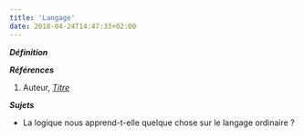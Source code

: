 ```yaml
---
title: 'Langage'
date: 2018-04-24T14:47:33+02:00
---
```


***Définition*** 

>

***Références***

1. Auteur, <u>*Titre*</u>

***Sujets***

- La logique nous apprend-t-elle quelque chose sur le langage ordinaire ?
